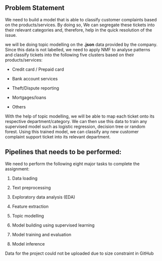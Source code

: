 ## Problem Statement 
We need to build a model that is able to classify customer complaints based on the products/services. By doing so, We can segregate these tickets into their relevant categories and, therefore, help in the quick resolution of the issue.

we will be doing topic modelling on the <b>.json</b> data provided by the company. Since this data is not labelled, we need to apply NMF to analyse patterns and classify tickets into the following five clusters based on their products/services:

* Credit card / Prepaid card

* Bank account services

* Theft/Dispute reporting

* Mortgages/loans

* Others 


With the help of topic modelling, we will be able to map each ticket onto its respective department/category. We can then use this data to train any supervised model such as logistic regression, decision tree or random forest. Using this trained model, we can classify any new customer complaint support ticket into its relevant department.

## Pipelines that needs to be performed:

We need to perform the following eight major tasks to complete the assignment:

1.  Data loading

2. Text preprocessing

3. Exploratory data analysis (EDA)

4. Feature extraction

5. Topic modelling 

6. Model building using supervised learning

7. Model training and evaluation

8. Model inference

Data for the project could not be uploaded due to size constraint in GitHub
